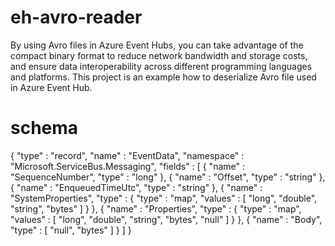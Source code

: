 # eh-avro-reader
By using Avro files in Azure Event Hubs, you can take advantage of the compact binary format to reduce network bandwidth and storage costs, and ensure data interoperability across different programming languages and platforms.
This project is an example how to deserialize Avro file used in Azure Event Hub.
# schema
{
  "type" : "record",
  "name" : "EventData",
  "namespace" : "Microsoft.ServiceBus.Messaging",
  "fields" : [ {
    "name" : "SequenceNumber",
    "type" : "long"
  }, {
    "name" : "Offset",
    "type" : "string"
  }, {
    "name" : "EnqueuedTimeUtc",
    "type" : "string"
  }, {
    "name" : "SystemProperties",
    "type" : {
      "type" : "map",
      "values" : [ "long", "double", "string", "bytes" ]
    }
  }, {
    "name" : "Properties",
    "type" : {
      "type" : "map",
      "values" : [ "long", "double", "string", "bytes", "null" ]
    }
  }, {
    "name" : "Body",
    "type" : [ "null", "bytes" ]
  } ]
}
